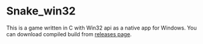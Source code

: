 # Snake_win32
This is a game written in C with Win32 api as a native app for Windows. You can download compiled build from [releases page](https://github.com/0Sendai/Snake_win32/releases).